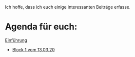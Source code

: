 

Ich hoffe, dass ich euch einige interessanten Beiträge erfasse. 


# Agenda für euch:

[Einführung](2020-03-13-einfuehrung.md)

* [Block 1 vom 13.03.20](13.03.20.md)
